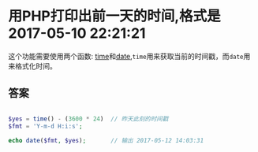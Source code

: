 # 用PHP打印出前一天的时间,格式是2017-05-10 22:21:21 #
这个功能需要使用两个函数:
[time](http://php.net/manual/zh/function.time.php)和[date](http://php.net/manual/zh/function.date),`time`用来获取当前的时间戳，而`date`用来格式化时间。

## 答案  ##
```php

$yes = time() - (3600 * 24)  // 昨天此刻的时间戳
$fmt = 'Y-m-d H:i:s';

echo date($fmt, $yes);       // 输出 2017-05-12 14:03:31

```
